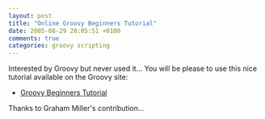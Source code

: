 ```yaml
---
layout: post
title: "Online Groovy Beginners Tutorial"
date: 2005-08-29 20:05:51 +0100
comments: true
categories: groovy scripting
---
```

Interested by Groovy but never used it... You will be please to use this nice tutorial available on the Groovy site:
* [Groovy Beginners Tutorial](http://groovy.codehaus.org/Beginners+Tutorial)

Thanks to Graham Miller's contribution...
